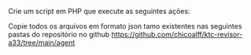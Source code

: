Crie um script em PHP que execute as seguintes ações:

Copie todos os arquivos em formato json tamo existentes nas seguintes pastas do repositório no github 
https://github.com/chicoalff/ktc-revisor-a33/tree/main/agent


